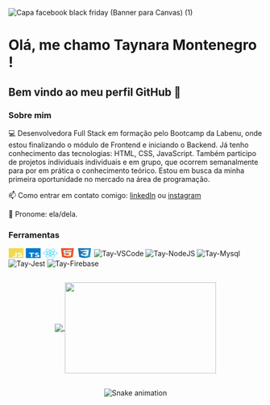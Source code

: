 ![Capa facebook black friday (Banner para Canvas) (1)](https://user-images.githubusercontent.com/111308396/202326975-823fad9d-f5c4-484c-9e91-3513aaf84f50.png)


# Olá, me chamo Taynara Montenegro ! 
## Bem vindo ao meu perfil GitHub 👋


### Sobre mim 

💻 Desenvolvedora Full Stack em formação pelo Bootcamp da Labenu, onde estou finalizando o módulo de Frontend e iniciando o Backend. Já tenho conhecimento das tecnologias: HTML, CSS, JavaScript. Também participo de projetos individuais individuais e em grupo, que ocorrem semanalmente para por em prática o conhecimento teórico. Estou em busca da minha primeira oportunidade no mercado na área de programação.

📫 Como entrar em contato comigo: [linkedIn](https://www.linkedin.com/in/montenegrotay/) ou [instagram](https://www.instagram.com/eu.universodatay/) 

👩 Pronome: ela/dela.


### Ferramentas 
<p display="inline-block">
  <img align="center" alt="Tay-Js" height="20" width="30" 
src="https://raw.githubusercontent.com/devicons/devicon/master/icons/javascript/javascript-plain.svg">
  <img align="center" alt="Tay-Ts" height="20" width="30" src="https://raw.githubusercontent.com/devicons/devicon/master/icons/typescript/typescript-plain.svg">
  <img align="center" alt="Tay-React" height="20" width="30" src="https://raw.githubusercontent.com/devicons/devicon/master/icons/react/react-original.svg">
  <img align="center" alt="Tay-HTML" height="20" width="30" src="https://raw.githubusercontent.com/devicons/devicon/master/icons/html5/html5-original.svg">
  <img align="center" alt="Tay-CSS" height="20" width="30" src="https://raw.githubusercontent.com/devicons/devicon/master/icons/css3/css3-original.svg"/>
  <img align="center" alt="Tay-VSCode" height="20" width="30" src="https://cdn.jsdelivr.net/gh/devicons/devicon/icons/vscode/vscode-original.svg" />      
  <img align="center" alt="Tay-NodeJS" height="20" width="30" src="https://cdn.jsdelivr.net/gh/devicons/devicon/icons/nodejs/nodejs-original.svg" />
  <img align="center" alt="Tay-Mysql" height="20" width="30" src="https://cdn.jsdelivr.net/gh/devicons/devicon/icons/mysql/mysql-original-wordmark.svg" />
  <img align="center" alt="Tay-Jest" height="20" width="30" src="https://cdn.jsdelivr.net/gh/devicons/devicon/icons/jest/jest-plain.svg" />
  <img align="center" alt="Tay-Firebase" height="20" width="30" src="https://cdn.jsdelivr.net/gh/devicons/devicon/icons/firebase/firebase-plain-wordmark.svg" />
</p>

 ##

<p align="center">
  <a href="https://github.com/montenegrotay/github-readme-stats">
  <img align="center"  src="https://github-readme-stats.vercel.app/api?username=montenegrotay&show_icons=true&theme=radical" height="180em" />
</a>
<a href="https://github.com/montenegrotay/convoychat">
  <img align="center" src="https://github-readme-stats.vercel.app/api/top-langs/?username=montenegrotay&layout=compact)](https://github.com/montenegrotay/github-readme-stats_icons=true&theme=radical" height="180em" width="300em"/>
</a>
</p>

 ##
 
<div align="center"> 
  
![Snake animation](https://github.com/montenegrotay/montenegrotay/blob/output/github-contribution-grid-snake.svg)

</div>
